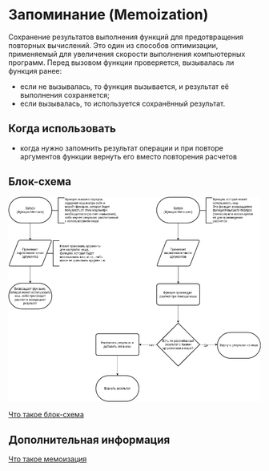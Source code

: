 # Запоминание (Memoization)

Сохранение результатов выполнения функций для предотвращения повторных вычислений. Это один из способов оптимизации, применяемый для увеличения скорости выполнения компьютерных программ. Перед вызовом функции проверяется, вызывалась ли функция ранее:

- если не вызывалась, то функция вызывается, и результат её выполнения сохраняется;
- если вызывалась, то используется сохранённый результат.

## Когда использовать

- когда нужно запомнить результат операции и при повторе аргументов функции вернуть его вместо повторения расчетов

## Блок-схема

![Блок-схема запоминания](https://github.com/evgenylyozin/patterns/blob/0ca5a5d6a716a72584a759cbf0a00c765a9dd618/docs/fp-patterns/flowcharts/memoization.png)

[Что такое блок-схема](https://github.com/evgenylyozin/patterns/blob/48f6815cb43aa7cf366156fe23d47cdbaccbe3eb/docs/flowchart.md)

## Дополнительная информация

[Что такое мемоизация](https://ru.wikipedia.org/wiki/%D0%9C%D0%B5%D0%BC%D0%BE%D0%B8%D0%B7%D0%B0%D1%86%D0%B8%D1%8F)
